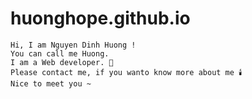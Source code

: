 # huonghope.github.io
```
Hi, I am Nguyen Dinh Huong !
You can call me Huong.
I am a Web developer. 👋
Please contact me, if you wanto know more about me 🕯️
Nice to meet you ~
```
